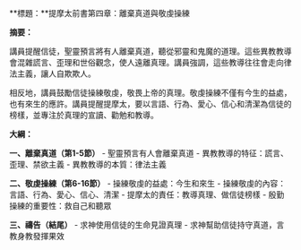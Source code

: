**標題：**提摩太前書第四章：離棄真道與敬虔操練

**摘要：**

講員提醒信徒，聖靈預言將有人離棄真道，聽從邪靈和鬼魔的道理。這些異教教導會混雜謊言、歪理和世俗觀念，使人遠離真理。講員強調，這些教導往往會走向律法主義，讓人自欺欺人。

相反地，講員鼓勵信徒操練敬虔，敬畏上帝的真理。敬虔操練不僅有今生的益處，也有來生的應許。講員提醒提摩太，要以言語、行為、愛心、信心和清潔為信徒的榜樣，並專注於真理的宣讀、勸勉和教導。

**大綱：**

**一、離棄真道（第1-5節）**
    - 聖靈預言有人會離棄真道
    - 異教教導的特征：謊言、歪理、禁欲主義
    - 異教教導的本質：律法主義

**二、敬虔操練（第6-16節）**
    - 操練敬虔的益處：今生和來生
    - 操練敬虔的內容：言語、行為、愛心、信心、清潔
    - 提摩太的責任：教導真理、做信徒榜樣
    - 殷勤操練的重要性：救自己和聽眾

**三、禱告（結尾）**
    - 求神使用信徒的生命見證真理
    - 求神幫助信徒持守真道，言教身教發揮果效